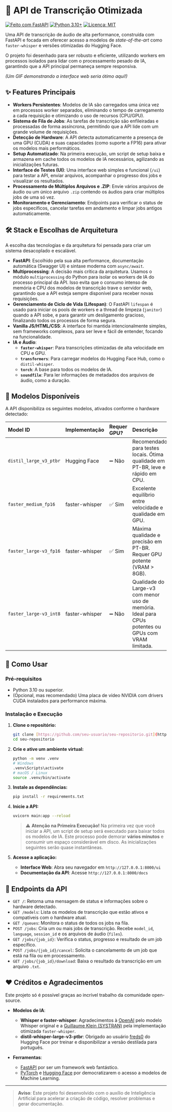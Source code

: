 # 🚀 API de Transcrição Otimizada

[![Feito com FastAPI](https://img.shields.io/badge/Feito%20com-FastAPI-blue.svg)](https://fastapi.tiangolo.com/)
[![Python 3.10+](https://img.shields.io/badge/python-3.10+-blue.svg)](https://www.python.org/downloads/release/python-3100/)
[![Licença: MIT](https://img.shields.io/badge/License-MIT-yellow.svg)](https://opensource.org/licenses/MIT)

Uma API de transcrição de áudio de alta performance, construída com FastAPI e focada em oferecer acesso a modelos de *state-of-the-art* como `faster-whisper` e versões otimizadas do Hugging Face.

O projeto foi desenhado para ser robusto e eficiente, utilizando workers em processos isolados para lidar com o processamento pesado de IA, garantindo que a API principal permaneça sempre responsiva.

*(Um GIF demonstrando a interface web seria ótimo aqui!)*

## ✨ Features Principais

- **Workers Persistentes**: Modelos de IA são carregados uma única vez em processos worker separados, eliminando o tempo de carregamento a cada requisição e otimizando o uso de recursos (CPU/GPU).
- **Sistema de Fila de Jobs**: As tarefas de transcrição são enfileiradas e processadas de forma assíncrona, permitindo que a API lide com um grande volume de requisições.
- **Detecção de Hardware**: A API detecta automaticamente a presença de uma GPU (CUDA) e suas capacidades (como suporte a FP16) para ativar os modelos mais performáticos.
- **Setup Automatizado**: Na primeira execução, um script de setup baixa e armazena em cache todos os modelos de IA necessários, agilizando as inicializações futuras.
- **Interface de Testes (UI)**: Uma interface web simples e funcional (`/ui`) para testar a API, enviar arquivos, acompanhar o progresso dos jobs e visualizar os resultados.
- **Processamento de Múltiplos Arquivos e .ZIP**: Envie vários arquivos de áudio ou um único arquivo `.zip` contendo os áudios para criar múltiplos jobs de uma só vez.
- **Monitoramento e Gerenciamento**: Endpoints para verificar o status de jobs específicos, cancelar tarefas em andamento e limpar jobs antigos automaticamente.

## 🛠️ Stack e Escolhas de Arquitetura

A escolha das tecnologias e da arquitetura foi pensada para criar um sistema desacoplado e escalável.

- **FastAPI**: Escolhido pela sua alta performance, documentação automática (Swagger UI) e sintaxe moderna com `async/await`.
- **Multiprocessing**: A decisão mais crítica da arquitetura. Usamos o módulo `multiprocessing` do Python para isolar os workers de IA do processo principal da API. Isso evita que o consumo intenso de memória e CPU dos modelos de transcrição trave o servidor web, garantindo que a API esteja sempre disponível para receber novas requisições.
- **Gerenciamento de Ciclo de Vida (Lifespan)**: O FastAPI `lifespan` é usado para iniciar os pools de workers e a thread de limpeza (`janitor`) quando a API sobe, e para garantir um desligamento gracioso, finalizando todos os processos de forma segura.
- **Vanilla JS/HTML/CSS**: A interface foi mantida intencionalmente simples, sem frameworks complexos, para ser leve e fácil de entender, focando na funcionalidade.
- **IA e Áudio**:
    - **`faster-whisper`**: Para transcrições otimizadas de alta velocidade em CPU e GPU.
    - **`transformers`**: Para carregar modelos do Hugging Face Hub, como o `distil-whisper`.
    - **`torch`**: A base para todos os modelos de IA.
    - **`soundfile`**: Para ler informações de metadados dos arquivos de áudio, como a duração.

## 🧠 Modelos Disponíveis

A API disponibiliza os seguintes modelos, ativados conforme o hardware detectado:

| Model ID | Implementação | Requer GPU? | Descrição |
| :--- | :--- | :--- | :--- |
| `distil_large_v3_ptbr` | Hugging Face | ➖ Não | Recomendado para testes locais. Ótima qualidade em PT-BR, leve e rápido em CPU. |
| `faster_medium_fp16` | faster-whisper | ✅ Sim | Excelente equilíbrio entre velocidade e qualidade em GPU. |
| `faster_large-v3_fp16` | faster-whisper | ✅ Sim | Máxima qualidade e precisão em PT-BR. Requer GPU potente (VRAM > 8GB). |
| `faster_large-v3_int8` | faster-whisper | ➖ Não | Qualidade do Large-v3 com menor uso de memória. Ideal para CPUs potentes ou GPUs com VRAM limitada. |

## 🚀 Como Usar

### Pré-requisitos
- Python 3.10 ou superior.
- (Opcional, mas recomendado) Uma placa de vídeo NVIDIA com drivers CUDA instalados para performance máxima.

### Instalação e Execução
1.  **Clone o repositório:**
    ```bash
    git clone [https://github.com/seu-usuario/seu-repositorio.git](https://github.com/seu-usuario/seu-repositorio.git)
    cd seu-repositorio
    ```

2.  **Crie e ative um ambiente virtual:**
    ```bash
    python -m venv .venv
    # Windows
    .venv\Scripts\activate
    # macOS / Linux
    source .venv/bin/activate
    ```

3.  **Instale as dependências:**
    ```bash
    pip install -r requirements.txt
    ```

4.  **Inicie a API:**
    ```bash
    uvicorn main:app --reload
    ```
    > ⚠️ **Atenção na Primeira Execução!**
    > Na primeira vez que você iniciar a API, um script de setup será executado para baixar todos os modelos de IA. Este processo pode demorar **vários minutos** e consumir um espaço considerável em disco. As inicializações seguintes serão quase instantâneas.

5.  **Acesse a aplicação:**
    - **Interface Web**: Abra seu navegador em `http://127.0.0.1:8000/ui`
    - **Documentação da API**: Acesse `http://127.0.0.1:8000/docs`

## 📡 Endpoints da API

- `GET /`: Retorna uma mensagem de status e informações sobre o hardware detectado.
- `GET /models`: Lista os modelos de transcrição que estão ativos e compatíveis com o hardware atual.
- `GET /queues`: Monitora o status de todos os jobs na fila.
- `POST /jobs`: Cria um ou mais jobs de transcrição. Recebe `model_id`, `language`, `session_id` e os arquivos de áudio (`files`).
- `GET /jobs/{job_id}`: Verifica o status, progresso e resultado de um job específico.
- `POST /jobs/{job_id}/cancel`: Solicita o cancelamento de um job que está na fila ou em processamento.
- `GET /jobs/{job_id}/download`: Baixa o resultado da transcrição em um arquivo `.txt`.

## ❤️ Créditos e Agradecimentos

Este projeto só é possível graças ao incrível trabalho da comunidade open-source.

- **Modelos de IA**:
    - **Whisper e faster-whisper**: Agradecimentos à [OpenAI](https://openai.com/) pelo modelo Whisper original e a [Guillaume Klein (SYSTRAN)](https://github.com/guillaumekln/faster-whisper) pela implementação otimizada `faster-whisper`.
    - **distil-whisper-large-v3-ptbr**: Obrigado ao usuário [freds0](https://huggingface.co/freds0) do Hugging Face por treinar e disponibilizar a versão destilada para português.

- **Ferramentas**:
    - [FastAPI](https://fastapi.tiangolo.com/) por ser um framework web fantástico.
    - [PyTorch](https://pytorch.org/) e [Hugging Face](https://huggingface.co/) por democratizarem o acesso a modelos de Machine Learning.

---

> **Aviso**: Este projeto foi desenvolvido com o auxílio de Inteligência Artificial para acelerar a criação de código, resolver problemas e gerar documentação.